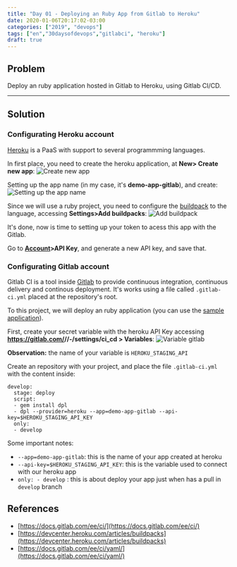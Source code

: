 ```yaml
---
title: "Day 01 - Deploying an Ruby App from Gitlab to Heroku"
date: 2020-01-06T20:17:02-03:00
categories: ["2019", "devops"]
tags: ["en","30daysofdevops","gitlabci", "heroku"]
draft: true
---
```



## Problem 

Deploy an ruby application hosted in Gitlab to Heroku, using Gitlab CI/CD.

---

## Solution

### Configurating Heroku account

[Heroku](https://www.heroku.com/) is a PaaS with support to several programmming languages.

In first place, you need to create the heroku application, at **New> Create new app**:
![Create new app](/static/new_project_heroku.png)

Setting up the app name (in my case, it's **demo-app-gitlab**), and create:
![Setting up the app name](/static/create_app_heroku.png)

Since we will use a ruby project, you need to configure the [buildpack](https://devcenter.heroku.com/articles/buildpacks) to the language, accessing **Settings>Add buildpacks**:
![Add buildpack](/static/heroku_buildpack.png)


It's done, now is time to setting up your token to acess this app with the Gitlab.

Go to **[Account](https://dashboard.heroku.com/account)>API Key**, and generate a new API key, and save that.


### Configurating Gitlab account 

Gitlab CI is a tool inside [Gitlab](http://gitlab.com) to provide continuous integration, continuous delivery and continous deployment. It's works using a file
called `.gitlab-ci.yml` placed at the repository's root.

To this project, we will deploy an ruby application (you can use the [sample application](https://github.com/heroku/ruby-getting-started)).

First, create your secret variable with the heroku API Key accessing **https://gitlab.com/<your-username>/<your-repository-name>/-/settings/ci_cd > Variables**:
![Variable gitlab](/static/variable_gitlab.png)

**Observation:** the name of your variable is `HEROKU_STAGING_API`

Create an repository with your project, and place the file `.gitlab-ci.yml` with the content inside:

```
develop:
  stage: deploy
  script:
  - gem install dpl
  - dpl --provider=heroku --app=demo-app-gitlab --api-key=$HEROKU_STAGING_API_KEY
  only:
  - develop

```

Some important notes:

* `--app=demo-app-gitlab`: this is the name of your app created at heroku
* `--api-key=$HEROKU_STAGING_API_KEY`: this is the variable used to connect with our heroku app
* `only: - develop` : this is about deploy your app just when has a pull in `develop` branch 


## References

* [https://docs.gitlab.com/ee/ci/](https://docs.gitlab.com/ee/ci/)
* [https://devcenter.heroku.com/articles/buildpacks](https://devcenter.heroku.com/articles/buildpacks)
* [https://docs.gitlab.com/ee/ci/yaml/](https://docs.gitlab.com/ee/ci/yaml/)
